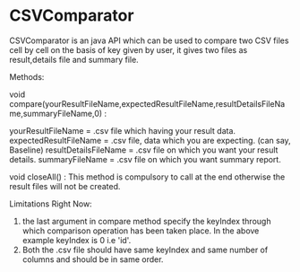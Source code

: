 # CSVComparator
CSVComparator is an java API which can be used to compare two CSV files cell by cell on the basis of key given by user, it gives two files as result,details file and summary file.

Methods: 

void compare(yourResultFileName,expectedResultFileName,resultDetailsFileName,summaryFileName,0) :

yourResultFileName = .csv file which having your result data.
expectedResultFileName = .csv file, data which you are expecting. (can say, Baseline)
resultDetailsFileName = .csv file on which you want your result details.
summaryFileName = .csv file on which you want summary report.

void closeAll() : This method is compulsory to call at the end otherwise the result files will not be created.

Limitations Right Now:
1. the last argument in compare method specify the keyIndex through which comparison operation has been taken place. In the above example keyIndex is 0 i.e 'id'.
2. Both the .csv file should have same keyIndex and same number of columns and should be in same order.


